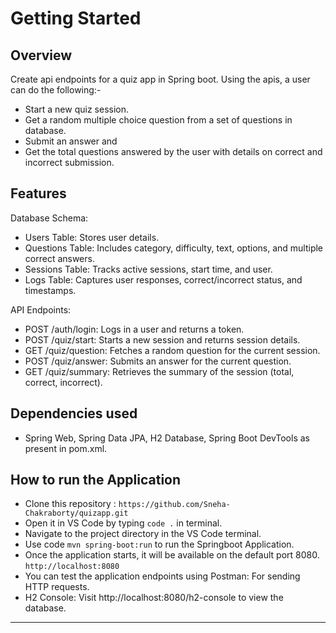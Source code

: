 # Getting Started

## Overview
Create api endpoints for a quiz app in Spring boot. Using the apis, a user can do the following:-
- Start a new quiz session.
- Get a random multiple choice question from a set of questions in database.
- Submit an answer and
- Get the total questions answered by the user with details on correct and incorrect submission.

## Features

Database Schema:
- Users Table: Stores user details.
- Questions Table: Includes category, difficulty, text, options, and multiple correct answers.
- Sessions Table: Tracks active sessions, start time, and user.
- Logs Table: Captures user responses, correct/incorrect status, and timestamps.

API Endpoints:
- POST /auth/login: Logs in a user and returns a token.
- POST /quiz/start: Starts a new session and returns session details.
- GET /quiz/question: Fetches a random question for the current session.
- POST /quiz/answer: Submits an answer for the current question.
- GET /quiz/summary: Retrieves the summary of the session (total, correct, incorrect).

## Dependencies used

- Spring Web, Spring Data JPA, H2 Database, Spring Boot DevTools as present in pom.xml.


## How to run the Application

- Clone this repository : `https://github.com/Sneha-Chakraborty/quizapp.git`
- Open it in VS Code by typing `code .` in terminal.
- Navigate to the project directory in the VS Code terminal.
- Use code `mvn spring-boot:run` to run the Springboot Application.
- Once the application starts, it will be available on the default port 8080. `http://localhost:8080`
- You can test the application endpoints using Postman: For sending HTTP requests.
- H2 Console: Visit http://localhost:8080/h2-console to view the database.

-----------------------------------------------------------------------------------------------------------